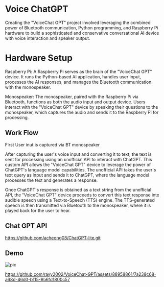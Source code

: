 
# Voice ChatGPT

Creating the "VoiceChat GPT" project involved leveraging the combined power of Bluetooth communication, Python programming, and Raspberry Pi hardware to build a sophisticated and conservative conversational AI device with voice interaction and speaker output.

# Hardware Setup

Raspberry Pi: A Raspberry Pi serves as the brain of the "VoiceChat GPT" device. It runs the Python-based AI application, handles user input, processes the AI responses, and manages the Bluetooth communication with the monospeaker.

Monospeaker: The monospeaker, paired with the Raspberry Pi via Bluetooth, functions as both the audio input and output device. Users interact with the "VoiceChat GPT" device by speaking their questions to the monospeaker, which captures the audio and sends it to the Raspberry Pi for processing.

## Work Flow
First User inut is captured via BT monospeaker

After capturing the user's voice input and converting it to text, the text is sent for processing using an unofficial API to interact with ChatGPT. This custom API allows the "VoiceChat GPT" device to leverage the power of ChatGPT's language model capabilities. The unofficial API takes the user's text query as input and sends it to ChatGPT, where the language model processes the text and generates a response.

Once ChatGPT's response is obtained as a text string from the unofficial API, the "VoiceChat GPT" device proceeds to convert this text response into audible speech using a Text-to-Speech (TTS) engine. The TTS-generated speech is then transmitted via Bluetooth to the monospeaker, where it is played back for the user to hear.

## Chat GPT API

https://github.com/acheong08/ChatGPT-lite.git


## Demo

![pic](https://github.com/rayy2002/VoiceChat-GPT/assets/88958861/929c1cc8-5bc1-4867-9504-f47e84089e8d)

https://github.com/rayy2002/VoiceChat-GPT/assets/88958861/7a238c68-a68d-46d0-b115-9b6fd1800c57


